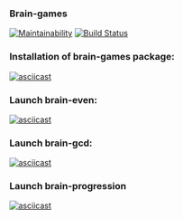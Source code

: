 ### Brain-games

[![Maintainability](https://api.codeclimate.com/v1/badges/3664cee03b2c64b323f1/maintainability)](https://codeclimate.com/github/Roman-Ast/php-project-lvl1/maintainability)
[![Build Status](https://travis-ci.org/Roman-Ast/php-project-lvl1.svg?branch=master)](https://travis-ci.org/Roman-Ast/php-project-lvl1/jobs/587059515)




### Installation of brain-games package:

[![asciicast](https://asciinema.org/a/mn9xr78lU7mHLIDruXaMbSeCs.svg)](https://asciinema.org/a/mn9xr78lU7mHLIDruXaMbSeCs)

### Launch brain-even:

[![asciicast](https://asciinema.org/a/WBcxYh5uY1kNTAI7NRQIQmPW2.svg)](https://asciinema.org/a/WBcxYh5uY1kNTAI7NRQIQmPW2)

### Launch brain-gcd:

[![asciicast](https://asciinema.org/a/nBmzSyF1q2r3DMMrd9dbBOaIo.svg)](https://asciinema.org/a/nBmzSyF1q2r3DMMrd9dbBOaIo)

### Launch brain-progression

[![asciicast](https://asciinema.org/a/pN5d8xFdLQRgc0HAFsOBiCNDI.svg)](https://asciinema.org/a/pN5d8xFdLQRgc0HAFsOBiCNDI)
